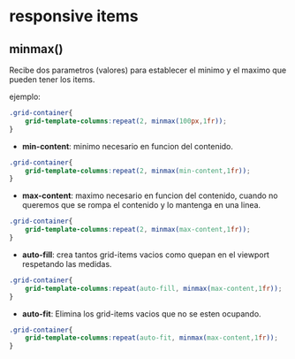 # responsive items

## minmax()

Recibe dos parametros (valores) para establecer el minimo y el maximo que pueden tener los items.

ejemplo:

```css
.grid-container{
    grid-template-columns:repeat(2, minmax(100px,1fr));
}
```

+ **min-content**: minimo necesario en funcion del contenido.

```css
.grid-container{
    grid-template-columns:repeat(2, minmax(min-content,1fr));
}
```

+ **max-content**: maximo necesario en funcion del contenido, cuando no queremos que se rompa el contenido y lo mantenga en una linea.

```css
.grid-container{
    grid-template-columns:repeat(2, minmax(max-content,1fr));
}
```
+ **auto-fill**: crea tantos grid-items vacios como quepan en el viewport respetando las medidas.

```css
.grid-container{
    grid-template-columns:repeat(auto-fill, minmax(max-content,1fr));
}
```

+ **auto-fit**: Elimina los grid-items vacios que no se esten ocupando.

```css
.grid-container{
    grid-template-columns:repeat(auto-fit, minmax(max-content,1fr));
}
```